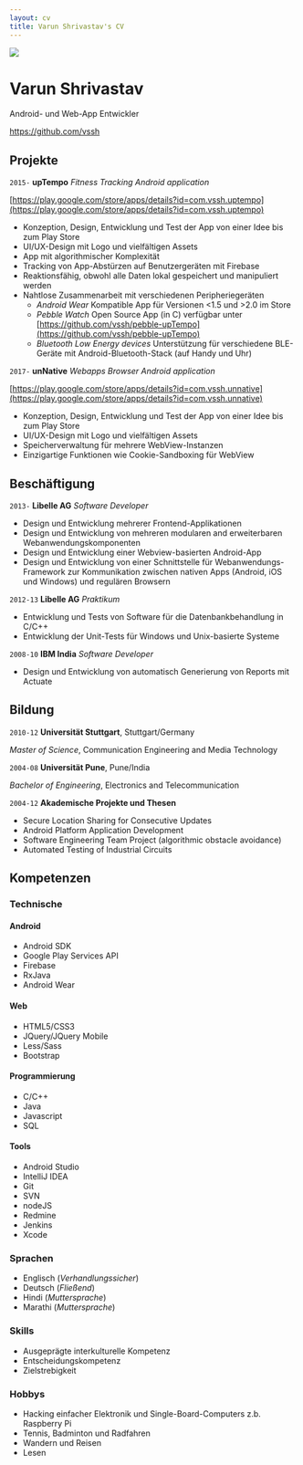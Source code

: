 ```yaml
---
layout: cv
title: Varun Shrivastav's CV
---
```


<div id="photo"><img src="Varun3.JPG" /></div>

# Varun Shrivastav
Android- und Web-App Entwickler

<div id="webaddress">
<i class="fa fa-github"></i><a href="https://github.com/vssh">https://github.com/vssh</a>
<!--<br>
<i class="fa fa-envelope"></i><a href="mailto:"></a>
<br>
<i class="fa fa-phone"></i><a href="tel:"></a>
<br>
<i class="fa fa-map-marker"></i><span></span>
<br>
<i class="fa fa-birthday-cake"></i><span></span>
<br>
<i class="fa fa-flag"></i><span></span>-->
</div>


## Projekte
`2015-`
__upTempo__
_Fitness Tracking Android application_

[https://play.google.com/store/apps/details?id=com.vssh.uptempo](https://play.google.com/store/apps/details?id=com.vssh.uptempo)

-   Konzeption, Design, Entwicklung und Test der App von einer Idee bis zum Play Store
-   UI/UX-Design mit Logo und vielfältigen Assets
-   App mit algorithmischer Komplexität
-   Tracking von App-Abstürzen auf Benutzergeräten mit Firebase
-   Reaktionsfähig, obwohl alle Daten lokal gespeichert und manipuliert werden
-   Nahtlose Zusammenarbeit mit verschiedenen Peripheriegeräten
    -   _Android Wear_ Kompatible App für Versionen <1.5 und >2.0 im Store
    -   _Pebble Watch_ Open Source App (in C) verfügbar unter [https://github.com/vssh/pebble-upTempo](https://github.com/vssh/pebble-upTempo)
    -   _Bluetooth Low Energy devices_ Unterstützung für verschiedene BLE-Geräte mit Android-Bluetooth-Stack (auf Handy und Uhr)

`2017-`
__unNative__
_Webapps Browser Android application_

[https://play.google.com/store/apps/details?id=com.vssh.unnative](https://play.google.com/store/apps/details?id=com.vssh.unnative)

-   Konzeption, Design, Entwicklung und Test der App von einer Idee bis zum Play Store
-   UI/UX-Design mit Logo und vielfältigen Assets
-   Speicherverwaltung für mehrere WebView-Instanzen
-   Einzigartige Funktionen wie Cookie-Sandboxing für WebView



## Beschäftigung

`2013-`
__Libelle AG__
_Software Developer_

-   Design und Entwicklung mehrerer Frontend-Applikationen
-   Design und Entwicklung von mehreren modularen and erweiterbaren Webanwendungskomponenten
-   Design und Entwicklung einer Webview-basierten Android-App
-   Design und Entwicklung von einer Schnittstelle für Webanwendungs-Framework zur Kommunikation zwischen nativen Apps (Android, iOS und Windows) und regulären Browsern

`2012-13`
__Libelle AG__
_Praktikum_

-   Entwicklung und Tests von Software für die Datenbankbehandlung in C/C++
-   Entwicklung der Unit-Tests für Windows und Unix-basierte Systeme


`2008-10`
__IBM India__
_Software Developer_

-   Design und Entwicklung von automatisch Generierung von Reports mit Actuate


## Bildung

`2010-12`
__Universität Stuttgart__, Stuttgart/Germany

_Master of Science_, Communication Engineering and Media Technology


`2004-08`
__Universität Pune__, Pune/India

_Bachelor of Engineering_, Electronics and Telecommunication


`2004-12`
__Akademische Projekte und Thesen__

-   Secure Location Sharing for Consecutive Updates
-   Android Platform Application Development
-   Software Engineering Team Project (algorithmic obstacle avoidance)
-   Automated Testing of Industrial Circuits


## Kompetenzen

### Technische
#### Android

-   Android SDK
-   Google Play Services API
-   Firebase
-   RxJava
-   Android Wear

#### Web

-   HTML5/CSS3
-   JQuery/JQuery Mobile
-   Less/Sass
-   Bootstrap

#### Programmierung

-   C/C++
-   Java
-   Javascript
-   SQL

#### Tools

-   Android Studio
-   IntelliJ IDEA
-   Git
-   SVN
-   nodeJS
-   Redmine
-   Jenkins
-   Xcode

### Sprachen

-   Englisch (_Verhandlungssicher_)
-   Deutsch (_Fließend_)
-   Hindi (_Muttersprache_)
-   Marathi (_Muttersprache_)

### Skills

-   Ausgeprägte interkulturelle Kompetenz
-   Entscheidungskompetenz
-   Zielstrebigkeit

### Hobbys

-   Hacking einfacher Elektronik und Single-Board-Computers z.b. Raspberry Pi
-   Tennis, Badminton und Radfahren
-   Wandern und Reisen
-   Lesen
